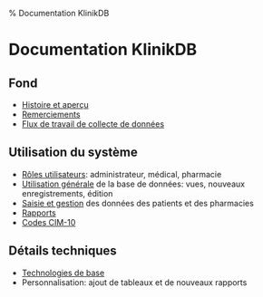 % Documentation KlinikDB

# Documentation KlinikDB

## Fond

 * [Histoire et aperçu](overview_fr.html)
 * [Remerciements](acknowledgments_fr.html)
 * [Flux de travail de collecte de données](workflow_fr.html)

## Utilisation du système

 * [Rôles utilisateurs](roles_fr.html): administrateur, médical, pharmacie
 * [Utilisation générale](usage_fr.html) de la base de données: vues, nouveaux enregistrements, édition
 * [Saisie et gestion](entry_fr.html) des données des patients et des pharmacies
 * [Rapports](reporting_fr.html)
 * [Codes CIM-10](cim10_classes_fr.html)
 
## Détails techniques

 * [Technologies de base](tech_fr.html)
 * Personnalisation: ajout de tableaux et de nouveaux rapports

